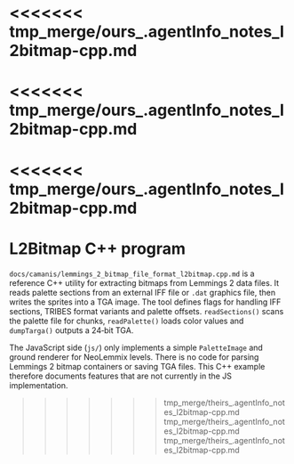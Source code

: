 <<<<<<< tmp_merge/ours_.agentInfo_notes_l2bitmap-cpp.md
=======
<<<<<<< tmp_merge/ours_.agentInfo_notes_l2bitmap-cpp.md
=======
<<<<<<< tmp_merge/ours_.agentInfo_notes_l2bitmap-cpp.md
=======
# L2Bitmap C++ program

`docs/camanis/lemmings_2_bitmap_file_format_l2bitmap.cpp.md` is a reference C++ utility for extracting bitmaps from Lemmings 2 data files. It reads palette sections from an external IFF file or `.dat` graphics file, then writes the sprites into a TGA image. The tool defines flags for handling IFF sections, TRIBES format variants and palette offsets. `readSections()` scans the palette file for chunks, `readPalette()` loads color values and `dumpTarga()` outputs a 24‑bit TGA.

The JavaScript side (`js/`) only implements a simple `PaletteImage` and ground renderer for NeoLemmix levels. There is no code for parsing Lemmings 2 bitmap containers or saving TGA files. This C++ example therefore documents features that are not currently in the JS implementation.
>>>>>>> tmp_merge/theirs_.agentInfo_notes_l2bitmap-cpp.md
>>>>>>> tmp_merge/theirs_.agentInfo_notes_l2bitmap-cpp.md
>>>>>>> tmp_merge/theirs_.agentInfo_notes_l2bitmap-cpp.md
